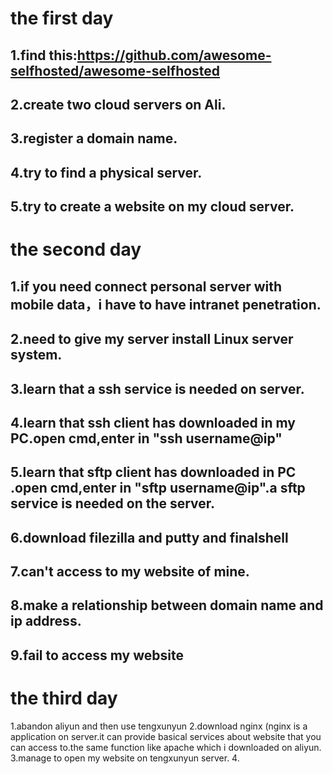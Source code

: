 # the first day 

## 1.find this:https://github.com/awesome-selfhosted/awesome-selfhosted

## 2.create two cloud servers on Ali.

## 3.register a domain name.

## 4.try to find a physical server.

## 5.try to create a website on my cloud server.



# the second day 

## 1.if you need connect personal server with mobile data，i have to have intranet penetration.

## 2.need to give my server install Linux server system.
## 3.learn that a ssh service is needed on server.
## 4.learn that ssh client has downloaded in my PC.open cmd,enter in "ssh username@ip"
## 5.learn that sftp client has downloaded in PC .open cmd,enter in "sftp username@ip".a sftp service is needed on the server.
## 6.download filezilla and putty and finalshell 
## 7.can't access to my website of mine.
## 8.make a relationship between domain name and ip address.
## 9.fail to access my website 
# the third day 
1.abandon aliyun and then use tengxunyun
2.download nginx (nginx is a application on server.it can provide basical services about website that you can access to.the same function like apache which i downloaded on aliyun.
3.manage to open my website on tengxunyun
 server.
4.